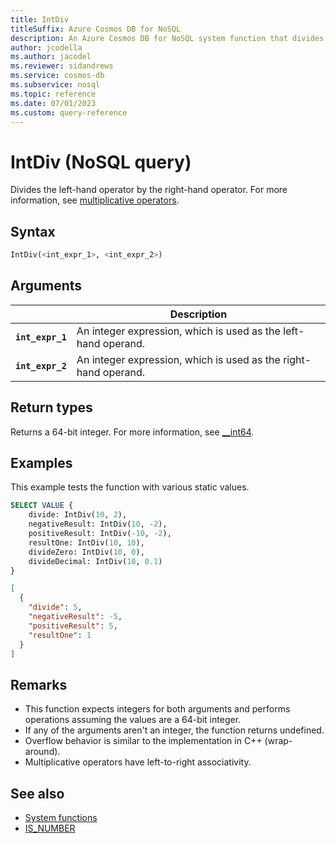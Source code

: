 ```yaml
---
title: IntDiv
titleSuffix: Azure Cosmos DB for NoSQL
description: An Azure Cosmos DB for NoSQL system function that divides one number by the other.
author: jcodella
ms.author: jacodel
ms.reviewer: sidandrews
ms.service: cosmos-db
ms.subservice: nosql
ms.topic: reference
ms.date: 07/01/2023
ms.custom: query-reference
---
```


# IntDiv (NoSQL query)

Divides the left-hand operator by the right-hand operator. For more information, see [multiplicative operators](/cpp/cpp/multiplicative-operators-and-the-modulus-operator).

## Syntax

```sql
IntDiv(<int_expr_1>, <int_expr_2>)
```

## Arguments

| | Description |
| --- | --- |
| **`int_expr_1`** | An integer expression, which is used as the left-hand operand. |
| **`int_expr_2`** | An integer expression, which is used as the right-hand operand. |

## Return types

Returns a 64-bit integer. For more information, see [__int64](/cpp/cpp/int8-int16-int32-int64).

## Examples

This example tests the function with various static values.

```sql
SELECT VALUE {
    divide: IntDiv(10, 2),
    negativeResult: IntDiv(10, -2),
    positiveResult: IntDiv(-10, -2),
    resultOne: IntDiv(10, 10),
    divideZero: IntDiv(10, 0),
    divideDecimal: IntDiv(10, 0.1)
}
```

```json
[
  {
    "divide": 5,
    "negativeResult": -5,
    "positiveResult": 5,
    "resultOne": 1
  }
]
```

## Remarks

- This function expects integers for both arguments and performs operations assuming the values are a 64-bit integer.
- If any of the arguments aren't an integer, the function returns undefined.
- Overflow behavior is similar to the implementation in C++ (wrap-around).
- Multiplicative operators have left-to-right associativity.

## See also

- [System functions](system-functions.yml)
- [IS_NUMBER](is-number.md)
